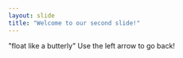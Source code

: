 ```yaml
---
layout: slide
title: "Welcome to our second slide!"
---
```

"float like a butterly"
Use the left arrow to go back!
